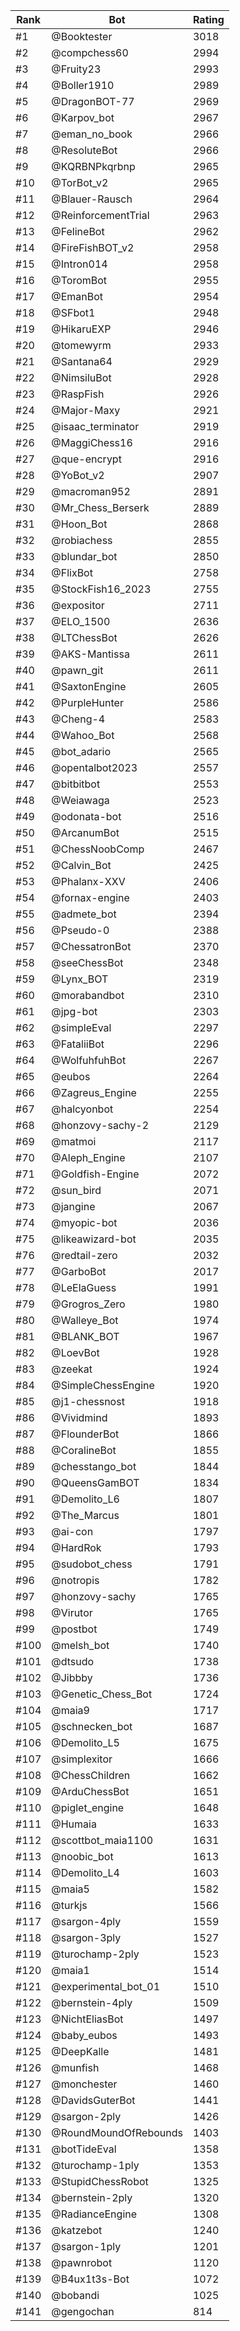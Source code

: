 Rank|Bot|Rating
---|---|---
#1|@Booktester|3018
#2|@compchess60|2994
#3|@Fruity23|2993
#4|@Boller1910|2989
#5|@DragonBOT-77|2969
#6|@Karpov_bot|2967
#7|@eman_no_book|2966
#8|@ResoluteBot|2966
#9|@KQRBNPkqrbnp|2965
#10|@TorBot_v2|2965
#11|@Blauer-Rausch|2964
#12|@ReinforcementTrial|2963
#13|@FelineBot|2962
#14|@FireFishBOT_v2|2958
#15|@Intron014|2958
#16|@ToromBot|2955
#17|@EmanBot|2954
#18|@SFbot1|2948
#19|@HikaruEXP|2946
#20|@tomewyrm|2933
#21|@Santana64|2929
#22|@NimsiluBot|2928
#23|@RaspFish|2926
#24|@Major-Maxy|2921
#25|@isaac_terminator|2919
#26|@MaggiChess16|2916
#27|@que-encrypt|2916
#28|@YoBot_v2|2907
#29|@macroman952|2891
#30|@Mr_Chess_Berserk|2889
#31|@Hoon_Bot|2868
#32|@robiachess|2855
#33|@blundar_bot|2850
#34|@FlixBot|2758
#35|@StockFish16_2023|2755
#36|@expositor|2711
#37|@ELO_1500|2636
#38|@LTChessBot|2626
#39|@AKS-Mantissa|2611
#40|@pawn_git|2611
#41|@SaxtonEngine|2605
#42|@PurpleHunter|2586
#43|@Cheng-4|2583
#44|@Wahoo_Bot|2568
#45|@bot_adario|2565
#46|@opentalbot2023|2557
#47|@bitbitbot|2553
#48|@Weiawaga|2523
#49|@odonata-bot|2516
#50|@ArcanumBot|2515
#51|@ChessNoobComp|2467
#52|@Calvin_Bot|2425
#53|@Phalanx-XXV|2406
#54|@fornax-engine|2403
#55|@admete_bot|2394
#56|@Pseudo-0|2388
#57|@ChessatronBot|2370
#58|@seeChessBot|2348
#59|@Lynx_BOT|2319
#60|@morabandbot|2310
#61|@jpg-bot|2303
#62|@simpleEval|2297
#63|@FataliiBot|2296
#64|@WolfuhfuhBot|2267
#65|@eubos|2264
#66|@Zagreus_Engine|2255
#67|@halcyonbot|2254
#68|@honzovy-sachy-2|2129
#69|@matmoi|2117
#70|@Aleph_Engine|2107
#71|@Goldfish-Engine|2072
#72|@sun_bird|2071
#73|@jangine|2067
#74|@myopic-bot|2036
#75|@likeawizard-bot|2035
#76|@redtail-zero|2032
#77|@GarboBot|2017
#78|@LeElaGuess|1991
#79|@Grogros_Zero|1980
#80|@Walleye_Bot|1974
#81|@BLANK_BOT|1967
#82|@LoevBot|1928
#83|@zeekat|1924
#84|@SimpleChessEngine|1920
#85|@j1-chessnost|1918
#86|@Vividmind|1893
#87|@FlounderBot|1866
#88|@CoralineBot|1855
#89|@chesstango_bot|1844
#90|@QueensGamBOT|1834
#91|@Demolito_L6|1807
#92|@The_Marcus|1801
#93|@ai-con|1797
#94|@HardRok|1793
#95|@sudobot_chess|1791
#96|@notropis|1782
#97|@honzovy-sachy|1765
#98|@Virutor|1765
#99|@postbot|1749
#100|@melsh_bot|1740
#101|@dtsudo|1738
#102|@Jibbby|1736
#103|@Genetic_Chess_Bot|1724
#104|@maia9|1717
#105|@schnecken_bot|1687
#106|@Demolito_L5|1675
#107|@simplexitor|1666
#108|@ChessChildren|1662
#109|@ArduChessBot|1651
#110|@piglet_engine|1648
#111|@Humaia|1633
#112|@scottbot_maia1100|1631
#113|@noobic_bot|1613
#114|@Demolito_L4|1603
#115|@maia5|1582
#116|@turkjs|1566
#117|@sargon-4ply|1559
#118|@sargon-3ply|1527
#119|@turochamp-2ply|1523
#120|@maia1|1514
#121|@experimental_bot_01|1510
#122|@bernstein-4ply|1509
#123|@NichtEliasBot|1497
#124|@baby_eubos|1493
#125|@DeepKalle|1481
#126|@munfish|1468
#127|@monchester|1460
#128|@DavidsGuterBot|1441
#129|@sargon-2ply|1426
#130|@RoundMoundOfRebounds|1403
#131|@botTideEval|1358
#132|@turochamp-1ply|1353
#133|@StupidChessRobot|1325
#134|@bernstein-2ply|1320
#135|@RadianceEngine|1308
#136|@katzebot|1240
#137|@sargon-1ply|1201
#138|@pawnrobot|1120
#139|@B4ux1t3s-Bot|1072
#140|@bobandi|1025
#141|@gengochan|814
